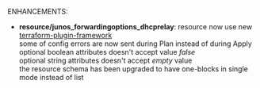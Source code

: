 <!-- markdownlint-disable-file MD013 MD041 -->
ENHANCEMENTS:

* **resource/junos_forwardingoptions_dhcprelay**: resource now use new [terraform-plugin-framework](https://github.com/hashicorp/terraform-plugin-framework)  
  some of config errors are now sent during Plan instead of during Apply  
  optional boolean attributes doesn't accept value *false*  
  optional string attributes doesn't accept *empty* value  
  the resource schema has been upgraded to have one-blocks in single mode instead of list
